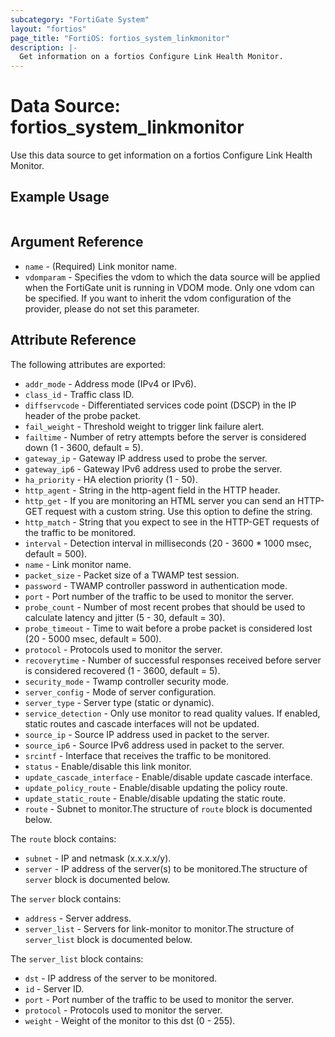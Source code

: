 ```yaml
---
subcategory: "FortiGate System"
layout: "fortios"
page_title: "FortiOS: fortios_system_linkmonitor"
description: |-
  Get information on a fortios Configure Link Health Monitor.
---
```


# Data Source: fortios_system_linkmonitor
Use this data source to get information on a fortios Configure Link Health Monitor.


## Example Usage

```hcl

```

## Argument Reference

* `name` - (Required) Link monitor name.
* `vdomparam` - Specifies the vdom to which the data source will be applied when the FortiGate unit is running in VDOM mode. Only one vdom can be specified. If you want to inherit the vdom configuration of the provider, please do not set this parameter.

## Attribute Reference

The following attributes are exported:

* `addr_mode` - Address mode (IPv4 or IPv6).
* `class_id` - Traffic class ID.
* `diffservcode` - Differentiated services code point (DSCP) in the IP header of the probe packet.
* `fail_weight` - Threshold weight to trigger link failure alert.
* `failtime` - Number of retry attempts before the server is considered down (1 - 3600, default = 5).
* `gateway_ip` - Gateway IP address used to probe the server.
* `gateway_ip6` - Gateway IPv6 address used to probe the server.
* `ha_priority` - HA election priority (1 - 50).
* `http_agent` - String in the http-agent field in the HTTP header.
* `http_get` - If you are monitoring an HTML server you can send an HTTP-GET request with a custom string. Use this option to define the string.
* `http_match` - String that you expect to see in the HTTP-GET requests of the traffic to be monitored.
* `interval` - Detection interval in milliseconds (20 - 3600 * 1000 msec, default = 500).
* `name` - Link monitor name.
* `packet_size` - Packet size of a TWAMP test session.
* `password` - TWAMP controller password in authentication mode.
* `port` - Port number of the traffic to be used to monitor the server.
* `probe_count` - Number of most recent probes that should be used to calculate latency and jitter (5 - 30, default = 30).
* `probe_timeout` - Time to wait before a probe packet is considered lost (20 - 5000 msec, default = 500).
* `protocol` - Protocols used to monitor the server.
* `recoverytime` - Number of successful responses received before server is considered recovered (1 - 3600, default = 5).
* `security_mode` - Twamp controller security mode.
* `server_config` - Mode of server configuration.
* `server_type` - Server type (static or dynamic).
* `service_detection` - Only use monitor to read quality values. If enabled, static routes and cascade interfaces will not be updated.
* `source_ip` - Source IP address used in packet to the server.
* `source_ip6` - Source IPv6 address used in packet to the server.
* `srcintf` - Interface that receives the traffic to be monitored.
* `status` - Enable/disable this link monitor.
* `update_cascade_interface` - Enable/disable update cascade interface.
* `update_policy_route` - Enable/disable updating the policy route.
* `update_static_route` - Enable/disable updating the static route.
* `route` - Subnet to monitor.The structure of `route` block is documented below.

The `route` block contains:

* `subnet` - IP and netmask (x.x.x.x/y).
* `server` - IP address of the server(s) to be monitored.The structure of `server` block is documented below.

The `server` block contains:

* `address` - Server address.
* `server_list` - Servers for link-monitor to monitor.The structure of `server_list` block is documented below.

The `server_list` block contains:

* `dst` - IP address of the server to be monitored.
* `id` - Server ID.
* `port` - Port number of the traffic to be used to monitor the server.
* `protocol` - Protocols used to monitor the server.
* `weight` - Weight of the monitor to this dst (0 - 255).
